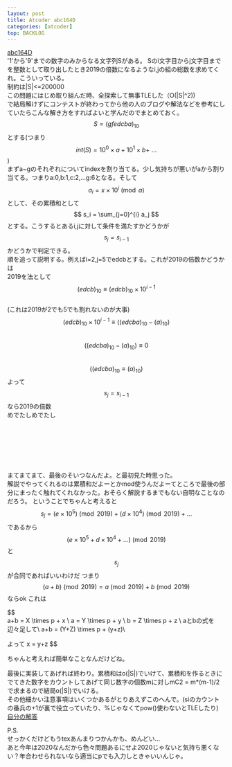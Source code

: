 ```yaml
---
layout: post
title: Atcoder abc164D
categories: [atcoder]
top: BACKLOG
---
```

<script type="text/javascript" src="//cdn.mathjax.org/mathjax/latest/MathJax.js?config=TeX-AMS-MML_HTMLorMML">
MathJax.Hub.Config({
  displayAlign: "left"
});</script>
[abc164D](https://atcoder.jp/contests/abc164/tasks/abc164_d)  
'1'から'9'までの数字のみからなる文字列Sがある。
Sのi文字目からj文字目までを整数として取り出したとき2019の倍数になるようなi,jの組の総数を求めてくれ。こういっている。  
制約は|S|<=200000  
この問題にはじめ取り組んだ時、全探索して無事TLEした（O(|S|^2))  
で結局解けずにコンテストが終わってから他の人のブログや解法などを参考にしていたらこんな解き方をすればよいと学んだのでまとめておく。  
$$ S = (gfedcba)_{10} $$とする(つまり$$ int(S) = 10^0\times a + 10^1\times b + ~... $$)  
まずa~gのそれぞれについてindexを割り当てる。少し気持ちが悪いがaから割り当てる。つまりa:0,b:1,c:2,...g:6となる。そして$$ a_i = x\times 10^i \pmod{a} $$として、その累積和として$$ s_i = \sum_{j=0}^{i} a_j $$とする。こうするとあるi,jに対して条件を満たすかどうかが$$ s_j = s_{i-1} $$ かどうかで判定できる。  
順を追って説明する。例えばi=2,j=5でedcbとする。これが2019の倍数かどうかは  
2019を法として  
$$ (edcb)_{10} \equiv (edcb)_{10} \times 10^{i-1} $$  
(これは2019が2でも5でも割れないのが大事)  
$$ (edcb)_{10} \times 10^{i-1} \equiv ((edcba)_{10} - (a)_{10}) $$  
$$ ((edcba)_{10} - (a)_{10}) \equiv 0 $$  
$$ ((edcba)_{10} \equiv (a)_{10}) $$
よって
$$ s_j = s_{i-1} $$なら2019の倍数  
めでたしめでたし
<br><br><br><br><br><br><br><br>
まてまてまて、最後のそいつなんだよ。と最初見た時思った。  
解説でやってくれるのは累積和だよーとかmod使うんだよーてところで最後の部分にまったく触れてくれなかった。おそらく解説するまでもない自明なことなのだろう。
ということでちゃんと考えると    
$$ s_j = (e \times 10^5)\pmod{2019} + (d \times 10^4)\pmod{2019} + ... $$
であるから$$ (e \times 10^5 + d \times 10^4 + ...)\pmod{2019}$$と$$s_j$$が合同であればいいわけだ
つまり$$ (a+b)\pmod{2019} = a \pmod{2019} + b \pmod{2019} $$ならok
これは

$$  
 a+b = X \times p + x \\
 a = Y \times p + y \\
 b = Z \times p + z \\
 aとbの式を辺々足して\\
 a+b = (Y+Z) \times p + (y+z)\\

 よって x = y+z
$$

ちゃんと考えれば簡単なことなんだけどね。


最後に実装してあげれば終わり。累積和はo(|S|)でいけて、累積和を作るときに
でてきた数字をカウントしてあげて同じ数字の個数mに対しmC2 = m*(m-1)/2で求まるので結局o(|S|)でいける。  
その他細かい注意事項はいくつかあるがとりあえずこのへんで。(siのカウントの番兵の+1が裏で役立っていたり、%じゃなくてpow()使わないとTLEしたり)  
[自分の解答](https://atcoder.jp/contests/abc164/submissions/12445353)


P.S.  
せっかくだけどもうtexあんまりつかんかも、めんどい...  
あと今年は2020なんだから色々問題あるにせよ2020じゃないと気持ち悪くない？年合わせられないなら適当にpでも入力しときゃいいんじゃ。

